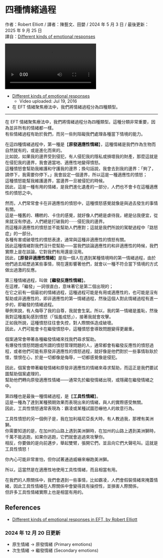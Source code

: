 # 四種情緒過程
作者：Robert Elliott / 譯者：陳藝文、田嬰 / 2024 年 5 月 3 日 / 最後更新：2025 年 9 月 25 日<br />
譯自：[Different kinds of emotional responses](https://youtu.be/sJl3GJLTUj4)

<div class="video-wrapper"><video src="/assets/files/what_is_eft.mp4" controls playsinline></video></div>

- [Different kinds of emotional responses](https://youtu.be/sJl3GJLTUj4)
  - Video uploaded: Jul 19, 2016
- 在 EFT 情緒聚焦療法中，我們將情緒過程分為四種類型。

---

在 EFT 情緒聚焦療法中，我們將情緒過程分為四種類型。這種分類非常重要，因為並非所有的情緒都一樣。  
有些情緒過程有助於我們，而另一些則阻礙我們處理各種當下情境的能力。

在這四種情緒過程中，第一種是【**原發適應性情緒**】，這種情緒是我們作為生物而自然就有的，或是進化而來的。  
比如說，如果我的邊界受到侵犯，有人侵犯我的隱私或損壞我的財產，那麼這就是在侵犯我的邊界，我會適當地、適應性地變得憤怒。  
這種憤怒會幫助我維護和守護我的邊界；換句話說，我會去到我的邊界：「夠了，請停下，我需要你停下。」我會設定一個邊界，所以這是一種適應性的憤怒；  
這種憤怒能幫我維護邊界，當邊界一旦被侵犯的時候。  
因此，這是一種有用的情緒，是我們進化遺產的一部分，人們也不會卡在這種適應性的憤怒之中。

然而，人們常常會卡在非適應性的憤怒中，這種憤怒感覺就像是與過去發生的事情有關。  
這是一種舊的、糟糕的、卡住的感覺，就好像人們總是虐待我，總是佔我便宜，從來就沒有停過，人們總是打破我的⋯⋯侵犯我的邊界。  
而這種非適應性的憤怒並不能幫助人們應對；這就是我們所說的駕駛過程中「路怒症」的一部分。  
各種有害或破壞性的憤怒表達，通常與這種非適應性的憤怒有關。  
因此這種情緒對我們沒什麼幫助——當我們談論適應性的和非適應性的時候，我們實際上是在談論，它對我們有用還是沒用。  
因此，【**原發非適應性情緒**】是指一個人在遇到某種情境時的第一情緒過程，由於他們過去經歷過某些事情，現在還影響著他們，就會以一種不符合當下情境的方式做出過激的反應。

第三種情緒過程，叫做【**繼發反應性情緒**】。  
在這裡，「繼發」一詞很直白，意味著它是第二個出現的；  
在它之前有一個最初的情緒過程，這種過程可能是有用或適應性的，也可能是沒有幫助或非適應性的，即非適應性的第一情緒過程，然後這個人對此情緒過程有進一步的，即繼發的情緒過程。  
舉例來說，有人侮辱了我的自尊，我就會生氣。所以，我的第一情緒是羞恥，然後我對這種羞恥感到憤怒（「惱羞成怒」），接著我就會攻擊。  
正如我所說，這種憤怒往往會失控，對人際關係造成破壞。  
因此，人們可能會卡在繼發憤怒中，這種憤怒會導致問題變得更嚴重。

個案通常會帶著各種繼發情緒來找我們尋求幫助。  
有爆發性憤怒問題或所謂的憤怒管理問題的人，通常都會有繼發反應性的憤怒過程，或者他們可能有原發非適應性的憤怒過程，就好像是他們對於一些事情耿耿於懷，懷恨在心，於是一切都像是侮辱，一切都感覺像是侵犯。

因此，個案會帶著繼發情緒和原發非適應性的情緒來尋求幫助，而這正是我們要試圖幫助個案處理的，  
幫助他們轉向原發適應性情緒——通常先於繼發情緒出現，或隱藏在繼發情緒之中。

第四種也是最後一種情緒過程，是【**工具性情緒**】。  
這是一種為了達到某種預期效果而表現出來的情緒，與人的實際感受無關。  
因此，工具性憤怒通常表現為：霸凌或某種試圖恐嚇他人的故意行為。

工具性憤怒的另一個例子是，我在加利福尼亞長大時，有人教過我，那裡有美洲獅。  
你需要知道的是，在加州的山路上遇到美洲獅時，在加州的山路上遇到美洲獅時，千萬不能逃跑，如果你逃跑，它們就會追過來攻擊你。  
相反，你要做的是向前邁步，舉起雙臂，張開它們，並且向它們大聲吼叫。這就是工具性憤怒！

你內心可能非常害怕，但你試著通過威嚇來嚇跑美洲獅。

所以，這當然是在適應性地使用工具性情緒，而且相當有用。

在我們的人際關係中，我們會遇到一些事情，比如霸凌，人們會假裝情緒來掩蓋情緒，因此工具性情緒在人際關係中會變得具有操控性，並損害人際關係，  
但許多工具性情緒實際上也是相當有用的。

## References
- [Different kinds of emotional responses in EFT, by Robert Elliott](s.htm?p=emotions)

### 2024 年 12 月 20 日更新
- 原生情緒 → 原發情緒 (Primary emotions)
- 次生情緒 → 繼發情緒 (Secondary emotions)
